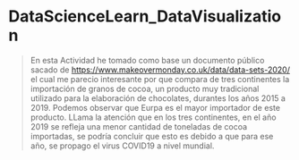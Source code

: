 # DataScienceLearn_DataVisualization

> En esta Actividad he tomado como base un documento público sacado de https://www.makeovermonday.co.uk/data/data-sets-2020/ el cual me parecio interesante por que compara de tres continentes la importación de granos de cocoa, un producto muy tradicional utilizado para la elaboración de chocolates, durantes los años 2015 a 2019.
> Podemos observar que Eurpa es el mayor importador de este producto.
> LLama la atención que en los tres continentes, en el año 2019 se refleja una menor cantidad de toneladas de cocoa importadas, se podría concluir que esto es debido a que para ese año, se propago el virus COVID19 a nivel mundial.

